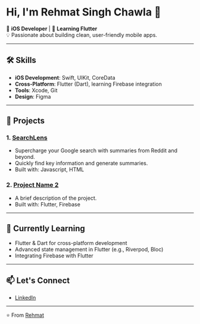 # Hi, I'm Rehmat Singh Chawla 👋

🚀 **iOS Developer** | 🌱 **Learning Flutter**  
💡 Passionate about building clean, user-friendly mobile apps.

---

## 🛠️ Skills

- **iOS Development**: Swift, UIKit, CoreData
- **Cross-Platform**: Flutter (Dart), learning Firebase integration
- **Tools**: Xcode, Git
- **Design**: Figma

---

## 📱 Projects

### 1. [SearchLens](https://github.com/rhmt80/SearchLens)
- Supercharge your Google search with summaries from Reddit and beyond.
- Quickly find key information and generate summaries.
- Built with: Javascript, HTML

### 2. [Project Name 2](https://github.com/yourusername/project2)
- A brief description of the project.
- Built with: Flutter, Firebase

---

## 🌱 Currently Learning

- Flutter & Dart for cross-platform development
- Advanced state management in Flutter (e.g., Riverpod, Bloc)
- Integrating Firebase with Flutter

---

## 📫 Let's Connect

- [LinkedIn](https://linkedin.com/in/rhmt80)


---

⭐️ From [Rehmat](https://github.com/rhmt80)
